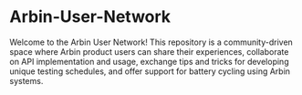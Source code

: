 # Arbin-User-Network
Welcome to the Arbin User Network! This repository is a community-driven space where Arbin product users can share their experiences, collaborate on API implementation and usage, exchange tips and tricks for developing unique testing schedules, and offer support for battery cycling using Arbin systems.
